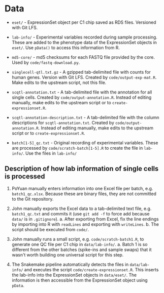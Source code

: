 # Data

* `eset/` - ExpressionSet object per C1 chip saved as RDS files. Versioned with
  Git LFS.

* `lab-info/` - Experimental variables recorded during sample processing. These
  are added to the phenotype data of the ExpressionSet objects in `eset/`. Use
  `pData()` to access this information from R.

* `md5-core/` - md5 checksums for each FASTQ file provided by the core. Used by
  `code/fastq-download.py`.

* `singlecell-qtl.txt.gz` - A gzipped tab-delimited file with counts for human
  genes. Version with Git LFS. Created by `code/output-exp-mat.R`. Make edits to
  the upstream script, not this file.

* `scqtl-annotation.txt` - A tab-delimited file with the annotation for all
  single cells. Created by `code/output-annotation.R`. Instead of editing
  manually, make edits to the upstream script or to `create-expressionset.R`.

* `scqtl-annotation-description.txt` - A tab-delimited file with the column
  descriptions for `scqtl-annotation.txt`. Created by
  `code/output-annotation.R`. Instead of editing manually, make edits to the
  upstream script or to `create-expressionset.R`.

* `batch[1-5]_qc.txt` - Original recording of experimental variables. These are
  processed by `code/scratch-batch[1-5].R` to create the file in
  `lab-info/`. Use the files in `lab-info/`

## Description of how lab information of single cells is processed

1. PoYuan manually enters information into one Excel file per batch, e.g.
`batch1_qc.xlsx`. Because these are binary files, they are not committed to the
Git repository.

1. John manually exports the Excel data to a tab-delimited text file, e.g.
`batch1_qc.txt` and commits it (use `git add -f` to force add because `data/` is
in `.gitignore`).
    a. After exporting from Excel, fix the line endings by importing into R with
    `readLines` and exporting with `writeLines`.
    b. The script should be executed from `code/`.

1. John manually runs a small script, e.g. `code/scratch-batch1.R`, to generate
one QC file per C1 chip in `data/lab-info/`.
    a. Batch 1 is so different from the other batches (spike-ins and sample
    swaps) that it wasn't worth building one universal script for this step.

1. The Snakemake pipeline automatically detects the files in `data/lab-info/`
and executes the script `code/create-expressionset.R`. This inserts the lab-info
into the ExpressionSet objects in `data/eset/`. The information is then
accessible from the ExpressionSet object using `pData`.
